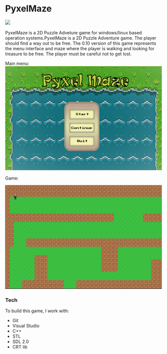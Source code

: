 # PyxelMaze

![](MazeGame/assets/logo.png)

PyxelMaze is a 2D Puzzle Adveture game for windows/linux based operation systems.PyxelMaze is a 2D Puzzle Adventure game. The player should find a way out to be free. 
The 0.10 version of this game represents the menu interface and maze where the player is walking and looking for treasure to be free. The player must be careful not to get lost.

Main menu:
![](MazeGame/graphics/Menu.png)

Game:

![](MazeGame/graphics/Game.png)

### Tech

To build this game, I work with:
* Git
* Visual Studio
* C++
* STL
* SDL 2.0
* CRT lib
